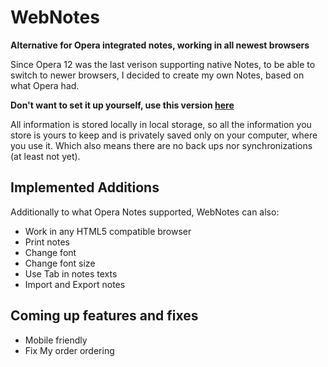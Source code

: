 <h1>WebNotes</h1>
<p><strong>Alternative for Opera integrated notes, working in all newest browsers</strong></p>
<p>Since Opera 12 was the last verison supporting native Notes, to be able to switch to newer browsers, I decided to create my own Notes, based on what Opera had.</p>

<p><strong>Don't want to set it up yourself, use this version <a href='http://notes.waterbreadinternet.com/' target='_blank'>here</a></strong></p>

<p>All information is stored locally in local storage, so all the information you store is yours to keep and is privately saved only on your computer, where you use it. Which also means there are no back ups nor synchronizations (at least not yet).</p>

<h2>Implemented Additions</h2>
<p>Additionally to what Opera Notes supported, WebNotes can also:
<ul>
	<li>Work in any HTML5 compatible browser</li>
	<li>Print notes</li>
	<li>Change font</li>
	<li>Change font size</li>
	<li>Use Tab in notes texts</li>
	<li>Import and Export notes</li>
</ul>
</p>

<h2>Coming up features and fixes</h2>
<ul>
	<li>Mobile friendly</li>
	<li>Fix My order ordering</li>
</ul>

